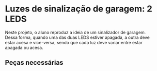 # Luzes de sinalização de garagem: 2 LEDS

 Neste projeto, o aluno reproduz a ideia de um sinalizador de garagem. Dessa forma, quando uma das duas LEDS estiver apagada, a outra deve estar acesa e vice-versa, sendo que cada luz deve variar entre estar apagada ou acesa.

 ## Peças necessárias
 
